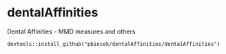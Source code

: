 # dentalAffinities
Dental Affinities - MMD measures and others

```
devtools::install_github("pbiecek/dentalAffinities/dentalAffinities")
```
